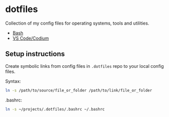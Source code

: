 # dotfiles

Collection of my config files for operating systems, tools and utilities.

- [Bash](.bashrc)
- [VS Code/Codium](./vscode/)

## Setup instructions

Create symbolic links from config files in `.dotfiles` repo to your local config files.

Syntax:

```bash
ln -s /path/to/source/file_or_folder /path/to/link/file_or_folder
```

.bashrc:

```bash
ln -s ~/projects/.dotfiles/.bashrc ~/.bashrc
```
